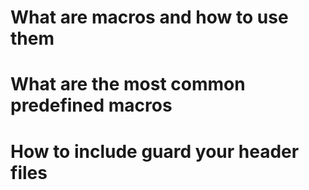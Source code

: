 # What are macros and how to use them
# What are the most common predefined macros
# How to include guard your header files
